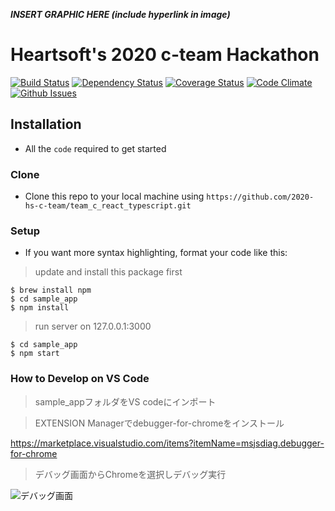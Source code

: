<a href="" title="FVCproductions" alt="FVCproductions"></a>

***INSERT GRAPHIC HERE (include hyperlink in image)***

# Heartsoft's 2020 c-team Hackathon

[![Build Status](http://img.shields.io/travis/badges/badgerbadgerbadger.svg?style=flat-square)](https://travis-ci.org/badges/badgerbadgerbadger) [![Dependency Status](http://img.shields.io/gemnasium/badges/badgerbadgerbadger.svg?style=flat-square)](https://gemnasium.com/badges/badgerbadgerbadger) [![Coverage Status](http://img.shields.io/coveralls/badges/badgerbadgerbadger.svg?style=flat-square)](https://coveralls.io/r/badges/badgerbadgerbadger) [![Code Climate](http://img.shields.io/codeclimate/github/badges/badgerbadgerbadger.svg?style=flat-square)](https://codeclimate.com/github/badges/badgerbadgerbadger) [![Github Issues](http://githubbadges.herokuapp.com/badges/badgerbadgerbadger/issues.svg?style=flat-square)](https://github.com/badges/badgerbadgerbadger/issues) 


## Installation

- All the `code` required to get started

### Clone

- Clone this repo to your local machine using `https://github.com/2020-hs-c-team/team_c_react_typescript.git`

### Setup

- If you want more syntax highlighting, format your code like this:

> update and install this package first

```shell
$ brew install npm
$ cd sample_app
$ npm install
```

> run server on 127.0.0.1:3000

```shell
$ cd sample_app
$ npm start
```

### How to Develop on VS Code

> sample_appフォルダをVS codeにインポート

> EXTENSION Managerでdebugger-for-chromeをインストール

https://marketplace.visualstudio.com/items?itemName=msjsdiag.debugger-for-chrome

> デバッグ画面からChromeを選択しデバッグ実行

![デバッグ画面](https://user-images.githubusercontent.com/43020978/94392948-c3669680-0194-11eb-9c91-bdd347e85b19.jpg "サンプル")
